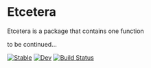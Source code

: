 # Etcetera

Etcetera is a package that contains one function 

to be continued...


[![Stable](https://img.shields.io/badge/docs-stable-blue.svg)](https://rene-olsthoorn.github.io/Etcetera.jl/stable)
[![Dev](https://img.shields.io/badge/docs-dev-blue.svg)](https://rene-olsthoorn.github.io/Etcetera.jl/dev)
[![Build Status](https://github.com/rene-olsthoorn/Etcetera.jl/actions/workflows/CI.yml/badge.svg?branch=main)](https://github.com/rene-olsthoorn/Etcetera.jl/actions/workflows/CI.yml?query=branch%3Amain)
